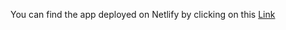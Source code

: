 You can find the app deployed on Netlify by clicking on this [Link](https://alamin-react-fake-shop.netlify.app)